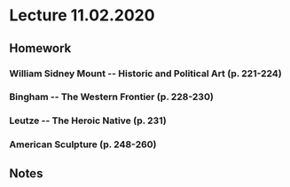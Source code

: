# Lecture 11.02.2020

## Homework

### William Sidney Mount -- Historic and Political Art (p. 221-224)

### Bingham -- The Western Frontier (p. 228-230)

### Leutze -- The Heroic Native (p. 231)

### American Sculpture (p. 248-260)

## Notes
